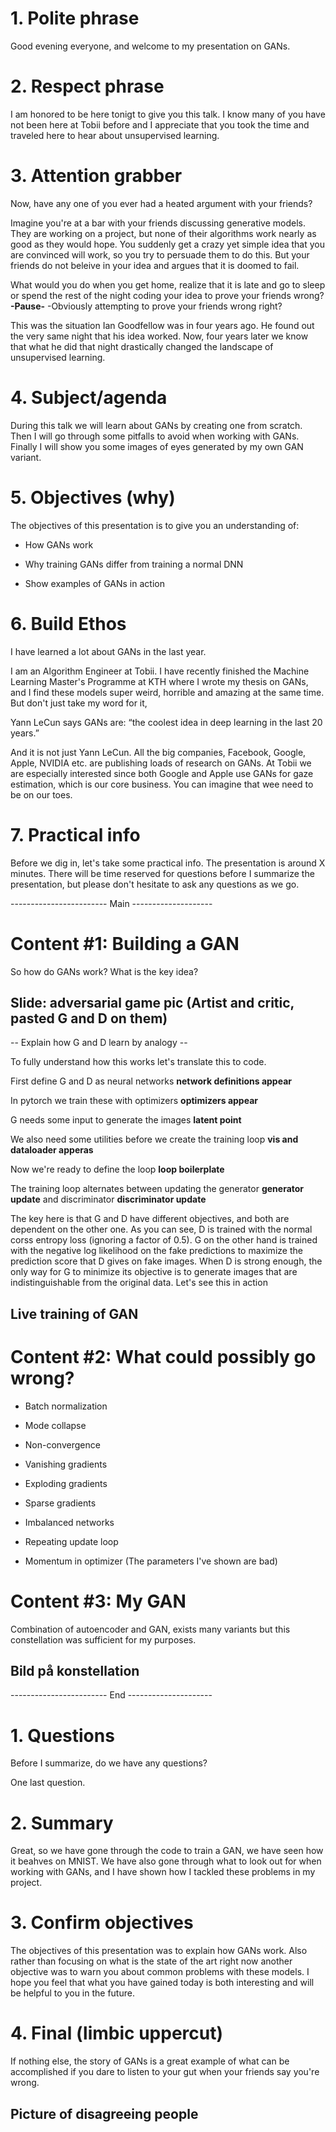 # 1. Polite phrase
Good evening everyone, and welcome to my presentation on GANs.

# 2. Respect phrase
I am honored to be here tonigt to give you this talk. I know many of you have not been here at Tobii before and I appreciate that you took the time and traveled here to hear about unsupervised learning.

# 3. Attention grabber

Now, have any one of you ever had a heated argument with your friends?

Imagine you're at a bar with your friends discussing generative models. They are working on a project, but none of their algorithms work nearly as good as they would hope. You suddenly get a crazy yet simple idea that you are convinced will work, so you try to persuade them to do this. But your friends do not beleive in your idea and argues that it is doomed to fail. 

What would you do when you get home, realize that it is late and go to sleep or spend the rest of the night coding your idea to prove your friends wrong? **-Pause-** -Obviously attempting to prove your friends wrong right?

This was the situation Ian Goodfellow was in four years ago. He found out the very same night that his idea worked. Now, four years later we know that what he did that night drastically changed the landscape of unsupervised learning.

# 4. Subject/agenda
During this talk we will learn about GANs by creating one from scratch. Then I will go through some pitfalls to avoid when working with GANs. Finally I will show you some images of eyes generated by my own GAN variant.

# 5. Objectives (why)
The objectives of this presentation is to give you an understanding of:

- How GANs work

- Why training GANs differ from training a normal DNN

- Show examples of GANs in action

# 6. Build Ethos
I have learned a lot about GANs in the last year.

I am an Algorithm Engineer at Tobii. I have recently finished the Machine Learning Master's Programme at KTH where I wrote my thesis on GANs, and I find these models super weird, horrible and amazing at the same time. But don't just take my word for it,

Yann LeCun says GANs are: “the coolest idea in deep learning in the last 20 years.”

And it is not just Yann LeCun. All the big companies, Facebook, Google, Apple, NVIDIA etc. are publishing loads of research on GANs. At Tobii we are especially interested since both Google and Apple use GANs for gaze estimation, which is our core business. You can imagine that wee need to be on our toes.

# 7. Practical info
Before we dig in, let's take some practical info. The presentation is around X minutes. There will be time reserved for questions before I summarize the presentation, but please don't hesitate to ask any questions as we go.

------------------------ Main --------------------
# Content #1: Building a GAN
So how do GANs work? What is the key idea?

## Slide: adversarial game pic (Artist and critic, pasted G and D on them)
-- Explain how G and D learn by analogy --

To fully understand how this works let's translate this to code.

First define G and D as neural networks **network definitions appear**

In pytorch we train these with optimizers **optimizers appear**

G needs some input to generate the images **latent point**

We also need some utilities before we create the training loop **vis and dataloader apperas**

Now we're ready to define the loop **loop boilerplate**

The training loop alternates between updating the generator **generator update** and discriminator **discriminator update**

The key here is that G and D have different objectives, and both are dependent on the other one. As you can see, D is trained with the normal corss entropy loss (ignoring a factor of 0.5). G on the other hand is trained with the negative log likelihood on the fake predictions to maximize the prediction score that D gives on fake images. When D is strong enough, the only way for G to minimize its objective is to generate images that are indistinguishable from the original data. Let's see this in action

## Live training of GAN

# Content #2: What could possibly go wrong?
- Batch normalization

- Mode collapse

- Non-convergence

- Vanishing gradients

- Exploding gradients

- Sparse gradients

- Imbalanced networks

- Repeating update loop

- Momentum in optimizer (The parameters I've shown are bad)

# Content #3: My GAN

Combination of autoencoder and GAN, exists many variants but this constellation was sufficient for my purposes.

## Bild på konstellation

------------------------ End ---------------------
# 1. Questions
Before I summarize, do we have any questions?

One last question.
# 2. Summary
Great, so we have gone through the code to train a GAN, we have seen how it beahves on MNIST. We have also gone through what to look out for when working with GANs, and I have shown how I tackled these problems in my project.

# 3. Confirm objectives
The objectives of this presentation was to explain how GANs work. Also rather than focusing on what is the state of the art right now another objective was to warn you about common problems with these models. I hope you feel that what you have gained today is both interesting and will be helpful to you in the future.

# 4. Final (limbic uppercut)
If nothing else, the story of GANs is a great example of what can be accomplished if you dare to listen to your gut when your friends say you're wrong.
## Picture of disagreeing people

